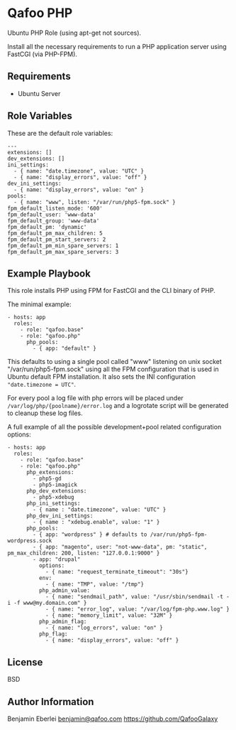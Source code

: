 Qafoo PHP
=========

Ubuntu PHP Role (using apt-get not sources).

Install all the necessary requirements to run a PHP application server
using FastCGI (via PHP-FPM).

Requirements
------------

- Ubuntu Server

Role Variables
--------------

These are the default role variables:

    ---
    extensions: []
    dev_extensions: []
    ini_settings: 
      - { name: "date.timezone", value: "UTC" }
      - { name: "display_errors", value: "off" }
    dev_ini_settings:
      - { name: "display_errors", value: "on" }
    pools:
      - { name: "www", listen: "/var/run/php5-fpm.sock" }
    fpm_default_listen_mode: '600'
    fpm_default_user: 'www-data'
    fpm_default_group: 'www-data'
    fpm_default_pm: 'dynamic'
    fpm_default_pm_max_children: 5
    fpm_default_pm_start_servers: 2
    fpm_default_pm_min_spare_servers: 1
    fpm_default_pm_max_spare_servers: 3

Example Playbook
----------------

This role installs PHP using FPM for FastCGI and the CLI binary of PHP.

The minimal example:

    - hosts: app
      roles:
        - role: "qafoo.base"
        - role: "qafoo.php"
          php_pools:
            - { app: "default" }

This defaults to using a single pool called "www" listening on unix socket
"/var/run/php5-fpm.sock" using all the FPM configuration that is used in Ubuntu
default FPM installation. It also sets the INI configuration `"date.timezone = UTC"`.

For every pool a log file with php errors will be placed under
`/var/log/php/{poolname}/error.log` and a logrotate script will be generated to
cleanup these log files.

A full example of all the possible development+pool related configuration options:

    - hosts: app
      roles:
        - role: "qafoo.base"
        - role: "qafoo.php"
          php_extensions:
            - php5-gd
            - php5-imagick
          php_dev_extensions:
            - php5-xdebug
          php_ini_settings:
            - { name : "date.timezone", value: "UTC" }
          php_dev_ini_settings:
            - { name : "xdebug.enable", value: "1" }
          php_pools:
            - { app: "wordpress" } # defaults to /var/run/php5-fpm-wordpress.sock
            - { app: "magento", user: "not-www-data", pm: "static", pm_max_children: 200, listen: "127.0.0.1:9000" }
            - app: "drupal"
              options:
                - { name: "request_terminate_timeout": "30s"}
              env:
                - { name: "TMP", value: "/tmp"}
              php_admin_value:
                - { name: "sendmail_path", value: "/usr/sbin/sendmail -t -i -f www@my.domain.com" }
                - { name: "error_log", value: "/var/log/fpm-php.www.log" }
                - { name: "memory_limit", value: "32M" }
              php_admin_flag:
                - { name: "log_errors", value: "on" }
              php_flag:
                - { name: "display_errors", value: "off" }

License
-------

BSD

Author Information
------------------

Benjamin Eberlei <benjamin@qafoo.com>
https://github.com/QafooGalaxy
